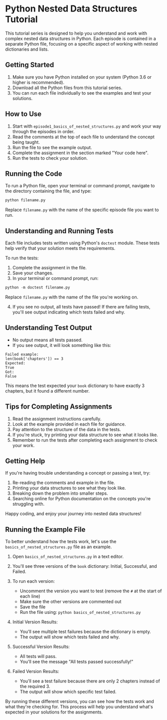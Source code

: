 # Python Nested Data Structures Tutorial

This tutorial series is designed to help you understand and work with complex nested data structures in Python. Each episode is contained in a separate Python file, focusing on a specific aspect of working with nested dictionaries and lists.

## Getting Started

1. Make sure you have Python installed on your system (Python 3.6 or higher is recommended).
2. Download all the Python files from this tutorial series.
3. You can run each file individually to see the examples and test your solutions.

## How to Use

1. Start with `episode1_basics_of_nested_structures.py` and work your way through the episodes in order.
2. Read the comments at the top of each file to understand the concept being taught.
3. Run the file to see the example output.
4. Complete the assignment in the section marked "Your code here".
5. Run the tests to check your solution.

## Running the Code

To run a Python file, open your terminal or command prompt, navigate to the directory containing the file, and type:
```python
python filename.py
```

Replace `filename.py` with the name of the specific episode file you want to run.

## Understanding and Running Tests

Each file includes tests written using Python's `doctest` module. These tests help verify that your solution meets the requirements.

To run the tests:

1. Complete the assignment in the file.
2. Save your changes.
3. In your terminal or command prompt, run:
```python
python -m doctest filename.py
```

Replace `filename.py` with the name of the file you're working on.

4. If you see no output, all tests have passed! If there are failing tests, you'll see output indicating which tests failed and why.

## Understanding Test Output

- No output means all tests passed.
- If you see output, it will look something like this:
```
Failed example:
len(book['chapters']) == 3
Expected:
True
Got:
False
```
This means the test expected your `book` dictionary to have exactly 3 chapters, but it found a different number.

## Tips for Completing Assignments

1. Read the assignment instructions carefully.
2. Look at the example provided in each file for guidance.
3. Pay attention to the structure of the data in the tests.
4. If you're stuck, try printing your data structure to see what it looks like.
5. Remember to run the tests after completing each assignment to check your work.

## Getting Help

If you're having trouble understanding a concept or passing a test, try:

1. Re-reading the comments and example in the file.
2. Printing your data structures to see what they look like.
3. Breaking down the problem into smaller steps.
4. Searching online for Python documentation on the concepts you're struggling with.

Happy coding, and enjoy your journey into nested data structures!

## Running the Example File

To better understand how the tests work, let's use the `basics_of_nested_structures.py` file as an example.

1. Open `basics_of_nested_structures.py` in a text editor.

2. You'll see three versions of the `book` dictionary: Initial, Successful, and Failed.

3. To run each version:
   - Uncomment the version you want to test (remove the `#` at the start of each line)
   - Make sure the other versions are commented out
   - Save the file
   - Run the file using: `python basics_of_nested_structures.py`

4. Initial Version Results:
   - You'll see multiple test failures because the dictionary is empty.
   - The output will show which tests failed and why.

5. Successful Version Results:
   - All tests will pass.
   - You'll see the message "All tests passed successfully!"

6. Failed Version Results:
   - You'll see a test failure because there are only 2 chapters instead of the required 3.
   - The output will show which specific test failed.

By running these different versions, you can see how the tests work and what they're checking for. This process will help you understand what's expected in your solutions for the assignments.